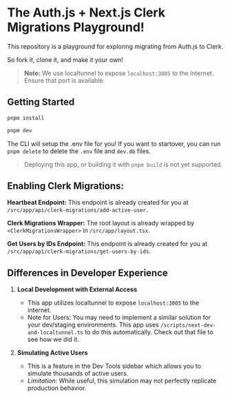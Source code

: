 # The Auth.js + Next.js Clerk Migrations Playground!

This repository is a playground for exploring migrating from Auth.js to Clerk.

So fork it, clone it, and make it your own!

> **Note:** We use localtunnel to expose `localhost:3005` to the internet. Ensure that port is available.

## Getting Started

```bash
pnpm install
```

```bash
pnpm dev
```

The CLI will setup the .env file for you! If you want to startover, you can run `pnpm delete` to delete the `.env` file and `dev.db` files.

> Deploying this app, or building it with `pnpm build` is not yet supported.

## Enabling Clerk Migrations:

**Heartbeat Endpoint:**
This endpoint is already created for you at `/src/app/api/clerk-migrations/add-active-user`.

**Clerk Migrations Wrapper:**
The root layout is already wrapped by `<ClerkMigrationsWrapper>` in `/src/app/layout.tsx`.

**Get Users by IDs Endpoint:**
This endpoint is already created for you at `/src/app/api/clerk-migrations/get-users-by-ids`.

## Differences in Developer Experience

1. **Local Development with External Access**

   - This app utilizes localtunnel to expose `localhost:3005` to the internet.
   - Note for Users: You may need to implement a similar solution for your dev/staging environments. This app uses `/scripts/next-dev-and-localtunnel.ts` to do this automatically. Check out that file to see how we did it.

2. **Simulating Active Users**

   - This is a feature in the Dev Tools sidebar which allows you to simulate thousands of active users.
   - _Limitation:_ While useful, this simulation may not perfectly replicate production behavior.
